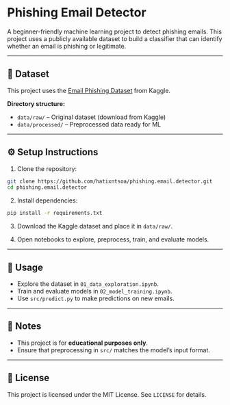 # Phishing Email Detector

A beginner-friendly machine learning project to detect phishing emails. This project uses a publicly available dataset to build a classifier that can identify whether an email is phishing or legitimate.

---

## 📁 Dataset

This project uses the [Email Phishing Dataset](https://www.kaggle.com/datasets/ethancratchley/email-phishing-dataset) from Kaggle.

**Directory structure:**
- `data/raw/` – Original dataset (download from Kaggle)
- `data/processed/` – Preprocessed data ready for ML

---

## ⚙️ Setup Instructions

1. Clone the repository:

```bash
git clone https://github.com/hatixntsoa/phishing.email.detector.git
cd phishing.email.detector
````

2. Install dependencies:

```bash
pip install -r requirements.txt
```

3. Download the Kaggle dataset and place it in `data/raw/`.

4. Open notebooks to explore, preprocess, train, and evaluate models.

---

## 🧪 Usage

* Explore the dataset in `01_data_exploration.ipynb`.
* Train and evaluate models in `02_model_training.ipynb`.
* Use `src/predict.py` to make predictions on new emails.

---

## 📌 Notes

* This project is for **educational purposes only**.
* Ensure that preprocessing in `src/` matches the model’s input format.

---

## 📄 License

This project is licensed under the MIT License. See `LICENSE` for details.
